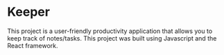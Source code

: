 # Keeper

This project is a user-friendly productivity application that allows you to keep track of notes/tasks. This project was built using Javascript and the React framework.